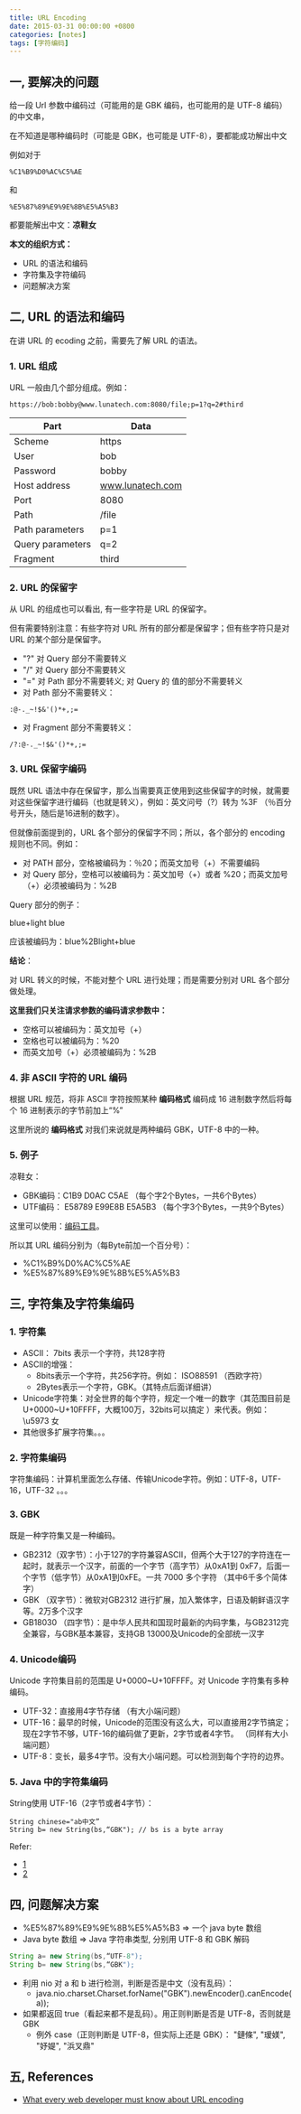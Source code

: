 ```yaml
---
title: URL Encoding
date: 2015-03-31 00:00:00 +0800
categories: [notes]
tags: [字符编码]
---
```


## 一, 要解决的问题

给一段 Url 参数中编码过（可能用的是 GBK 编码，也可能用的是 UTF-8 编码）的中文串，

在不知道是哪种编码时（可能是 GBK，也可能是 UTF-8），要都能成功解出中文

例如对于

```text
%C1%B9%D0%AC%C5%AE
```

和

```text
%E5%87%89%E9%9E%8B%E5%A5%B3
```

都要能解出中文：**凉鞋女**

**本文的组织方式：**

* URL 的语法和编码
* 字符集及字符编码
* 问题解决方案

## 二, URL 的语法和编码

在讲 URL 的 ecoding 之前，需要先了解 URL 的语法。

### 1. URL 组成

URL 一般由几个部分组成。例如：

```text
https://bob:bobby@www.lunatech.com:8080/file;p=1?q=2#third
```

| Part             | Data             |
|------------------|------------------|
| Scheme           | https            |
| User             | bob              |
| Password         | bobby            |
| Host address     | www.lunatech.com |
| Port             | 8080             |
| Path             | /file            |
| Path parameters  | p=1              |
| Query parameters | q=2              |
| Fragment         | third            |

### 2. URL 的保留字

从 URL 的组成也可以看出, 有一些字符是 URL 的保留字。

但有需要特别注意：有些字符对 URL 所有的部分都是保留字；但有些字符只是对 URL 的某个部分是保留字。

* "?" 对 Query 部分不需要转义
* "/" 对 Query 部分不需要转义
* "=" 对 Path 部分不需要转义; 对 Query 的 值的部分不需要转义
* 对 Path 部分不需要转义：

```text
:@-._~!$&'()*+,;=
```

* 对 Fragment 部分不需要转义：

```text
/?:@-._~!$&'()*+,;=
```

### 3. URL 保留字编码

既然 URL 语法中存在保留字，那么当需要真正使用到这些保留字的时候，就需要对这些保留字进行编码（也就是转义），例如：英文问号（?）转为 %3F （％百分号开头，随后是16进制的数字）。

但就像前面提到的，URL 各个部分的保留字不同；所以，各个部分的 encoding 规则也不同。例如：

* 对 PATH 部分，空格被编码为：％20；而英文加号（+）不需要编码
* 对 Query 部分，空格可以被编码为：英文加号（+）或者 %20；而英文加号（+）必须被编码为：%2B

Query 部分的例子：

blue+light blue

应该被编码为：blue%2Blight+blue

**结论**：

对 URL 转义的时候，不能对整个 URL 进行处理；而是需要分别对 URL 各个部分做处理。

**这里我们只关注请求参数的编码请求参数中：**

* 空格可以被编码为：英文加号（+）
* 空格也可以被编码为：%20
* 而英文加号（+）必须被编码为：%2B

### 4. 非 ASCII 字符的 URL 编码

根据 URL 规范，将非 ASCII 字符按照某种 **编码格式** 编码成 16 进制数字然后将每个 16 进制表示的字节前加上“%”

这里所说的 **编码格式** 对我们来说就是两种编码 GBK，UTF-8 中的一种。

### 5. 例子

凉鞋女：

* GBK编码：C1B9  D0AC C5AE （每个字2个Bytes，一共6个Bytes）
* UTF编码： E58789 E99E8B E5A5B3 （每个字3个Bytes，一共9个Bytes）

这里可以使用：[编码工具](http://r12a.github.io/apps/conversion/)。

所以其 URL 编码分别为（每Byte前加一个百分号）：

* %C1%B9%D0%AC%C5%AE
* %E5%87%89%E9%9E%8B%E5%A5%B3

## 三, 字符集及字符集编码

### 1. 字符集

* ASCII： 7bits 表示一个字符，共128字符
* ASCII的增强：
  * 8bits表示一个字符，共256字符。例如： ISO­8859­1 （西欧字符）
  * 2Bytes表示一个字符，GBK。（其特点后面详细讲）
* Unicode字符集：对全世界的每个字符，规定一个唯一的数字（其范围目前是U+0000~U+10FFFF，大概100万，32bits可以搞定 ）来代表。例如：\u5973 女
* 其他很多扩展字符集。。。

### 2. 字符集编码

字符集编码：计算机里面怎么存储、传输Unicode字符。例如：UTF-8，UTF-16，UTF-32 。。。

### 3. GBK

既是一种字符集又是一种编码。

* GB2312（双字节）：小于127的字符兼容ASCII，但两个大于127的字符连在一起时，就表示一个汉字，前面的一个字节（高字节）从0xA1到 0xF7，后面一个字节（低字节）从0xA1到0xFE。一共 7000 多个字符 （其中6千多个简体字）
* GBK （双字节）：微软对GB2312 进行扩展，加入繁体字，日语及朝鲜语汉字等。2万多个汉字
* GB18030 （四字节）：是中华人民共和国现时最新的内码字集，与GB2312完全兼容，与GBK基本兼容，支持GB 13000及Unicode的全部统一汉字

### 4. Unicode编码

Unicode 字符集目前的范围是 U+0000~U+10FFFF。对 Unicode 字符集有多种编码。

* UTF-32：直接用4字节存储 （有大小端问题）
* UTF-16：最早的时候，Unicode的范围没有这么大，可以直接用2字节搞定；现在2字节不够，UTF-16的编码做了更新，2字节或者4字节。 （同样有大小端问题）
* UTF-8：变长，最多4字节。没有大小端问题。可以检测到每个字符的边界。

### 5. Java 中的字符集编码

String使用 UTF-16（2字节或者4字节）：

```text
String chinese="ab中文”
String b= new String(bs,“GBK"); // bs is a byte array
```

Refer:

* [1](http://www.zhihu.com/question/27562173)
* [2](http://lukejin.iteye.com/blog/586088)

## 四, 问题解决方案

* %E5%87%89%E9%9E%8B%E5%A5%B3 => 一个 java byte 数组
* Java byte 数组 => Java 字符串类型, 分别用 UTF-8 和 GBK 解码

```java
String a= new String(bs,“UTF-8");
String b= new String(bs,“GBK");
```

* 利用 nio 对 a 和 b 进行检测，判断是否是中文（没有乱码）：
  * java.nio.charset.Charset.forName("GBK").newEncoder().canEncode(a));
* 如果都返回 true（看起来都不是乱码）。用正则判断是否是 UTF-8，否则就是 GBK
  * 例外 case（正则判断是 UTF-8，但实际上还是 GBK）： "鏈條", "瑷媄", "妤媞", "浜叉鼎"

## 五, References

* [What every web developer must know about URL encoding](http://www.oschina.net/translate/what-every-web-developer-must-know-about-url-encoding)
